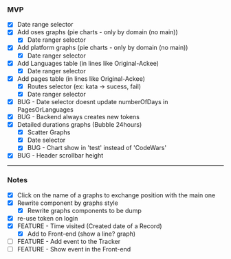 ### MVP

- [x] Date range selector
- [x] Add oses graphs (pie charts - only by domain (no main))
  - [x] Date ranger selector
- [x] Add platform graphs (pie charts - only by domain (no main))
  - [x] Date ranger selector
- [x] Add Languages table (in lines like Original-Ackee)
  - [x] Date ranger selector
- [x] Add pages table (in lines like Original-Ackee)
  - [x] Routes selector (ex: kata -> sucess, fail)
  - [x] Date ranger selector
- [x] BUG - Date selector doesnt update numberOfDays in PagesOrLanguages
- [x] BUG - Backend always creates new tokens
- [x] Detailed durations graphs (Bubble 24hours)
  - [x] Scatter Graphs
  - [x] Date selector
  - [x] BUG - Chart show in 'test' instead of 'CodeWars'
- [x] BUG - Header scrollbar height

---

### Notes

- [x] Click on the name of a graphs to exchange position with the main one
- [x] Rewrite component by graphs style
  - [x] Rewrite graphs components to be dump
- [x] re-use token on login
- [x] FEATURE - Time visited (Created date of a Record)
  - [x] Add to Front-end (show a line? graph)
- [ ] FEATURE - Add event to the Tracker
- [ ] FEATURE - Show event in the Front-end
